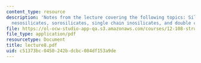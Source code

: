 ```yaml
---
content_type: resource
description: 'Notes from the lecture covering the following topics: Silicate taxonomy,
  nesosilicates, sorosilicates, single chain inosilicates, and double chain inosilicates.'
file: https://ol-ocw-studio-app-qa.s3.amazonaws.com/courses/12-108-structure-of-earth-materials-fall-2004/c51373bc0450242bdcbc084df153a9de_lecture8.pdf
file_type: application/pdf
resourcetype: Document
title: lecture8.pdf
uid: c51373bc-0450-242b-dcbc-084df153a9de
---
```

